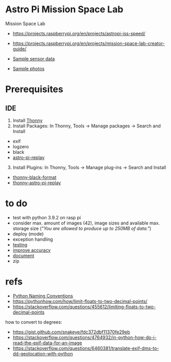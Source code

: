 # Astro Pi Mission Space Lab

Mission Space Lab

- https://projects.raspberrypi.org/en/projects/astropi-iss-speed/
- https://projects.raspberrypi.org/en/projects/mission-space-lab-creator-guide/

- [Sample sensor data](https://docs.google.com/spreadsheets/d/1RjPEp2IHVB6For65wuUQdWntsg1H5sHWpYUtLzK9LCM/edit#gid=671905630)
- [Sample photos](https://www.flickr.com/photos/raspberrypi/collections/72157722152451877/)

# Prerequisites

## IDE

1. Install [Thonny](https://thonny.org/)
2. Install Packages:
In Thonny, Tools -> Manage packages -> Search and Install
- exif
- logzero
- black
- [astro-pi-replay](https://projects.raspberrypi.org/en/projects/mission-space-lab-creator-guide/2)
3. Install Plugins:
In Thonny, Tools -> Manage plug-ins -> Search and Install
- [thonny-black-format](https://pypi.org/project/thonny-black-formatter/)
- [thonny-astro-pi-replay](https://projects.raspberrypi.org/en/projects/mission-space-lab-creator-guide/2)

# to do

- test with python 3.9.2 on rasp pi
- consider max. amount of images (42), image sizes and available max. storage size (*"You are allowed to produce up to 250MB of data."*)
- deploy (mode)
- exception handling 
- [testing](https://projects.raspberrypi.org/en/projects/mission-space-lab-creator-guide/5)
- [improve accuracy](https://projects.raspberrypi.org/en/projects/mission-space-lab-creator-guide/4)
- [document](https://projects.raspberrypi.org/en/projects/documenting-your-code/)
- zip

# refs

- [Python Naming Conventions](https://gist.github.com/etigui/7600441926e73c3385057718c2fdef8e)
- https://pythonhow.com/how/limit-floats-to-two-decimal-points/
- https://stackoverflow.com/questions/455612/limiting-floats-to-two-decimal-points

how to convert to degrees:

- https://gist.github.com/snakeye/fdc372dbf11370fe29eb
- https://stackoverflow.com/questions/4764932/in-python-how-do-i-read-the-exif-data-for-an-image
- https://stackoverflow.com/questions/6460381/translate-exif-dms-to-dd-geolocation-with-python

